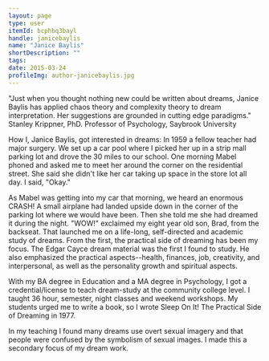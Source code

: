 ```yaml
---
layout: page
type: user
itemId: bcphbq3bayl
handle: janicebaylis
name: "Janice Baylis"
shortDescription: ""
tags:
date: 2015-03-24
profileImg: author-janicebaylis.jpg
---
```


"Just when you thought nothing new could be written about dreams, Janice Baylis has applied chaos theory and complexity theory to dream interpretation. Her suggestions are grounded in cutting edge paradigms." Stanley Krippner, PhD. Professor of Psychology, Saybrook University

How I, Janice Baylis, got interested in dreams: In 1959 a fellow teacher had major surgery. We set up a car pool where I picked her up in a strip mall parking lot and drove the 30 miles to our school.  One morning Mabel phoned and asked me to meet her around the corner on the residential street.  She said she didn't like her car taking up space in the store lot all day. 
I said, "Okay."

As Mabel was getting into my car that morning, we heard an enormous CRASH!  A small airplane had landed upside down in the corner of the parking lot where we would have been.  Then she told me she had dreamed it during the night. "WOW!" exclaimed my eight year old son, Brad, from the backseat.
  That launched me on a life-long, self-directed and academic study of dreams. From the first, the practical side of dreaming has been my focus.  The Edgar Cayce dream material was the first I found to study.  He also emphasized the practical aspects--health, finances, job, creativity, and interpersonal, as well as the personality growth and spiritual aspects.

With my BA degree in Education and a MA degree in Psychology, I got a credential/license to teach dream-study at the community college level.  I taught 36 hour, semester, night classes and weekend workshops.  My students urged me to write a book, so I wrote Sleep On It! The Practical Side of Dreaming in 1977. 

In my teaching I found many dreams use overt sexual imagery and that people were confused by the symbolism of sexual images.  I made this a secondary focus of my dream work.
